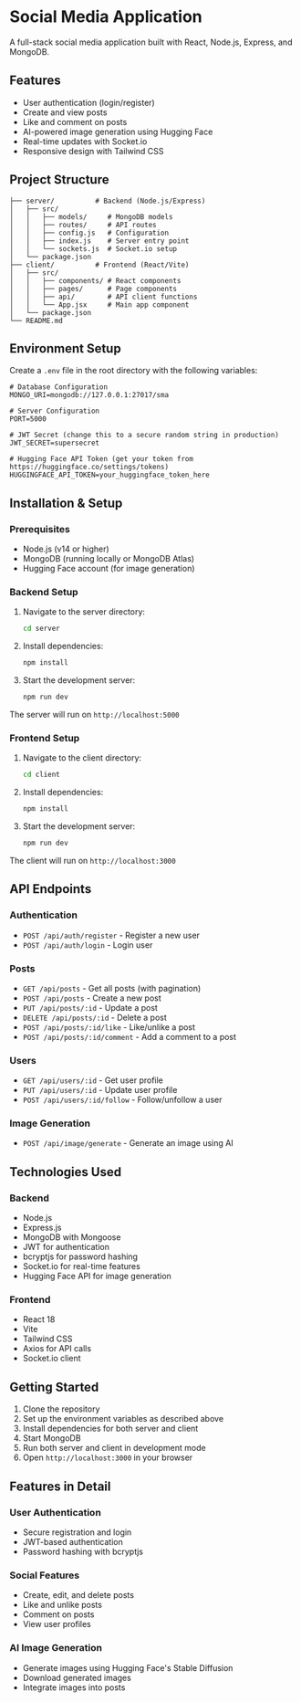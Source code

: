 # Social Media Application

A full-stack social media application built with React, Node.js, Express, and MongoDB.

## Features

- User authentication (login/register)
- Create and view posts
- Like and comment on posts
- AI-powered image generation using Hugging Face
- Real-time updates with Socket.io
- Responsive design with Tailwind CSS

## Project Structure

```
├── server/          # Backend (Node.js/Express)
│   ├── src/
│   │   ├── models/     # MongoDB models
│   │   ├── routes/     # API routes
│   │   ├── config.js   # Configuration
│   │   ├── index.js    # Server entry point
│   │   └── sockets.js  # Socket.io setup
│   └── package.json
├── client/          # Frontend (React/Vite)
│   ├── src/
│   │   ├── components/ # React components
│   │   ├── pages/      # Page components
│   │   ├── api/        # API client functions
│   │   └── App.jsx     # Main app component
│   └── package.json
└── README.md
```

## Environment Setup

Create a `.env` file in the root directory with the following variables:

```env
# Database Configuration
MONGO_URI=mongodb://127.0.0.1:27017/sma

# Server Configuration
PORT=5000

# JWT Secret (change this to a secure random string in production)
JWT_SECRET=supersecret

# Hugging Face API Token (get your token from https://huggingface.co/settings/tokens)
HUGGINGFACE_API_TOKEN=your_huggingface_token_here
```

## Installation & Setup

### Prerequisites
- Node.js (v14 or higher)
- MongoDB (running locally or MongoDB Atlas)
- Hugging Face account (for image generation)

### Backend Setup
1. Navigate to the server directory:
   ```bash
   cd server
   ```

2. Install dependencies:
   ```bash
   npm install
   ```

3. Start the development server:
   ```bash
   npm run dev
   ```

The server will run on `http://localhost:5000`

### Frontend Setup
1. Navigate to the client directory:
   ```bash
   cd client
   ```

2. Install dependencies:
   ```bash
   npm install
   ```

3. Start the development server:
   ```bash
   npm run dev
   ```

The client will run on `http://localhost:3000`

## API Endpoints

### Authentication
- `POST /api/auth/register` - Register a new user
- `POST /api/auth/login` - Login user

### Posts
- `GET /api/posts` - Get all posts (with pagination)
- `POST /api/posts` - Create a new post
- `PUT /api/posts/:id` - Update a post
- `DELETE /api/posts/:id` - Delete a post
- `POST /api/posts/:id/like` - Like/unlike a post
- `POST /api/posts/:id/comment` - Add a comment to a post

### Users
- `GET /api/users/:id` - Get user profile
- `PUT /api/users/:id` - Update user profile
- `POST /api/users/:id/follow` - Follow/unfollow a user

### Image Generation
- `POST /api/image/generate` - Generate an image using AI

## Technologies Used

### Backend
- Node.js
- Express.js
- MongoDB with Mongoose
- JWT for authentication
- bcryptjs for password hashing
- Socket.io for real-time features
- Hugging Face API for image generation

### Frontend
- React 18
- Vite
- Tailwind CSS
- Axios for API calls
- Socket.io client

## Getting Started

1. Clone the repository
2. Set up the environment variables as described above
3. Install dependencies for both server and client
4. Start MongoDB
5. Run both server and client in development mode
6. Open `http://localhost:3000` in your browser

## Features in Detail

### User Authentication
- Secure registration and login
- JWT-based authentication
- Password hashing with bcryptjs

### Social Features
- Create, edit, and delete posts
- Like and unlike posts
- Comment on posts
- View user profiles

### AI Image Generation
- Generate images using Hugging Face's Stable Diffusion
- Download generated images
- Integrate images into posts

